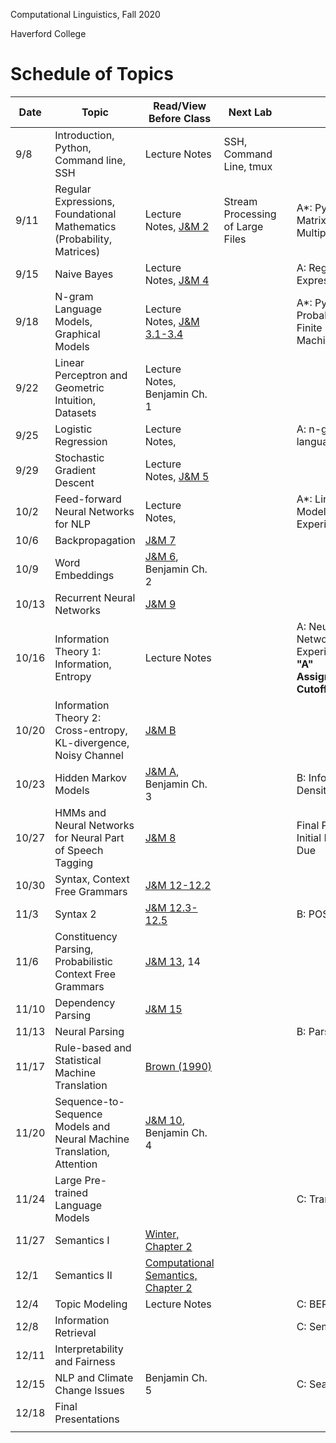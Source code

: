 Computational Linguistics, Fall 2020

Haverford College

# Schedule of Topics

| Date  | Topic                                                        | Read/View Before Class                                       | Next Lab                         |      | Due                                                          |
| ----- | ------------------------------------------------------------ | ------------------------------------------------------------ | -------------------------------- | ---- | ------------------------------------------------------------ |
| 9/8   | Introduction, Python, Command line, SSH                      | Lecture Notes                                                | SSH, Command Line, tmux          |      |                                                              |
| 9/11  | Regular Expressions, Foundational Mathematics (Probability, Matrices) | Lecture Notes, [J&M 2](https://web.stanford.edu/~jurafsky/slp3/2.pdf) | Stream Processing of Large Files |      | A*: Python Matrix Multiplication                             |
| 9/15  | Naive Bayes                                                  | Lecture Notes, [J&M 4](https://web.stanford.edu/~jurafsky/slp3/4.pdf) |                                  |      | A: Regular Expressions                                       |
| 9/18  | N-gram Language Models, Graphical Models                     | Lecture Notes, [J&M 3.1-3.4](https://web.stanford.edu/~jurafsky/slp3/3.pdf) |                                  |      | A*: Python Probabilistic Finite State Machine                |
| 9/22  | Linear Perceptron and Geometric Intuition, Datasets          | Lecture Notes, Benjamin Ch. 1                                |                                  |      |                                                              |
| 9/25  | Logistic Regression                                          | Lecture Notes,                                               |                                  |      | A: n-gram language model                                     |
| 9/29  | Stochastic Gradient Descent                                  | Lecture Notes, [J&M 5](https://web.stanford.edu/~jurafsky/slp3/3.pdf) |                                  |      |                                                              |
| 10/2  | Feed-forward Neural Networks for NLP                         | Lecture Notes,                                               |                                  |      | A*: Linear Text Model Experimentation                        |
| 10/6  | Backpropagation                                              | [J&M 7](https://web.stanford.edu/~jurafsky/slp3/7.pdf)       |                                  |      |                                                              |
| 10/9  | Word Embeddings                                              | [J&M 6](https://web.stanford.edu/~jurafsky/slp3/6.pdf), Benjamin Ch. 2 |                                  |      |                                                              |
| 10/13 | Recurrent Neural Networks                                    | [J&M 9](https://web.stanford.edu/~jurafsky/slp3/9.pdf)       |                                  |      |                                                              |
| 10/16 | Information Theory 1: Information, Entropy                   | Lecture Notes                                                |                                  |      | A: Neural Network Experimentation, **"A" Assignments Cutoff Date** |
| 10/20 | Information Theory 2: Cross-entropy, KL-divergence, Noisy Channel | [J&M B](https://web.stanford.edu/~jurafsky/slp3/B.pdf)       |                                  |      |                                                              |
| 10/23 | Hidden Markov Models                                         | [J&M A](https://web.stanford.edu/~jurafsky/slp3/A.pdf), Benjamin Ch. 3 |                                  |      | B: Information Density                                       |
| 10/27 | HMMs and Neural Networks for Neural Part of Speech Tagging   | [J&M 8](https://web.stanford.edu/~jurafsky/slp3/8.pdf)       |                                  |      | Final Project Initial Proposal Due                           |
| 10/30 | Syntax, Context Free Grammars                                | [J&M 12-12.2](https://web.stanford.edu/~jurafsky/slp3/12.pdf) |                                  |      |                                                              |
| 11/3  | Syntax 2                                                     | [J&M 12.3-12.5](https://web.stanford.edu/~jurafsky/slp3/12.pdf) |                                  |      | B: POS Tagging                                               |
| 11/6  | Constituency Parsing, Probabilistic Context Free Grammars    | [J&M 13](https://web.stanford.edu/~jurafsky/slp3/13.pdf), 14 |                                  |      |                                                              |
| 11/10 | Dependency Parsing                                           | [J&M 15](https://web.stanford.edu/~jurafsky/slp3/15.pdf)     |                                  |      |                                                              |
| 11/13 | Neural Parsing                                               |                                                              |                                  |      | B: Parsing                                                   |
| 11/17 | Rule-based and Statistical Machine Translation               | [Brown (1990)](https://www.aclweb.org/anthology/J90-2002.pdf) |                                  |      |                                                              |
| 11/20 | Sequence-to-Sequence Models and Neural Machine Translation, Attention | [J&M 10](https://web.stanford.edu/~jurafsky/slp3/10.pdf), Benjamin Ch. 4 |                                  |      |                                                              |
| 11/24 | Large Pre-trained Language Models                            |                                                              |                                  |      | C: Translation                                               |
| 11/27 | Semantics I                                                  | [Winter, Chapter 2](https://www.phil.uu.nl/%7Eyoad/efs/EFS-ch123-online.pdf) |                                  |      |                                                              |
| 12/1  | Semantics II                                                 | [Computational Semantics, Chapter 2](http://www.coli.uni-saarland.de/projects/milca/courses/comsem/pspdf/main.pdf) |                                  |      |                                                              |
| 12/4  | Topic Modeling                                               | Lecture Notes                                                |                                  |      | C: BERT                                                      |
| 12/8  | Information Retrieval                                        |                                                              |                                  |      | C: Semantics                                                 |
| 12/11 | Interpretability and Fairness                                |                                                              |                                  |      |                                                              |
| 12/15 | NLP and Climate Change Issues                                | Benjamin Ch. 5                                               |                                  |      | C: Search                                                    |
| 12/18 | Final Presentations                                          |                                                              |                                  |      |                                                              |
|       |                                                              |                                                              |                                  |      |                                                              |

